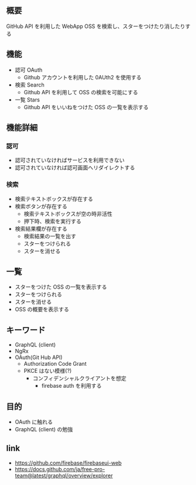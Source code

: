 ## 概要

GitHub API を利用した WebApp
OSS を検索し、スターをつけたり消したりする

## 機能

- 認可 OAuth
  - Github アカウントを利用した 0AUth2 を使用する
- 検索 Search
  - Github API を利用して OSS の検索を可能にする
- 一覧 Stars
  - Github API をいいねをつけた OSS の一覧を表示する

## 機能詳細

### 認可

- 認可されていなければサービスを利用できない
- 認可されていなければ認可画面へリダイレクトする

### 検索

- 検索テキストボックスが存在する
- 検索ボタンが存在する
  - 検索テキストボックスが空の時非活性
  - 押下時、検索を実行する
- 検索結果欄が存在する
  - 検索結果の一覧を出す
  - スターをつけられる
  - スターを消せる

## 一覧

- スターをつけた OSS の一覧を表示する
- スターをつけられる
- スターを消せる
- OSS の概要を表示する

## キーワード

- GraphQL (client)
- NgRx
- OAuth(Git Hub API)
  - Authorization Code Grant
  - PKCE はない模様(?)
    - コンフィデンシャルクライアントを想定
      - firebase auth を利用する

## 目的

- OAuth に触れる
- GraphQL (client) の勉強

## link

- https://github.com/firebase/firebaseui-web
- https://docs.github.com/ja/free-pro-team@latest/graphql/overview/explorer
